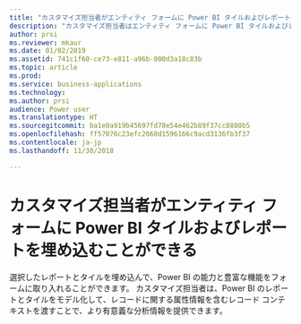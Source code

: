 ```yaml
---
title: "カスタマイズ担当者がエンティティ フォームに Power BI タイルおよびレポートを埋め込むことができる"
description: "カスタマイズ担当者はエンティティ フォームに Power BI タイルおよびレポートを埋め込めるようになりました"
author: prsi
ms.reviewer: mkaur
ms.date: 01/02/2019
ms.assetid: 741c1f60-ce73-e811-a96b-000d3a18c83b
ms.topic: article
ms.prod: 
ms.service: business-applications
ms.technology: 
ms.author: prsi
audience: Power user
ms.translationtype: HT
ms.sourcegitcommit: ba1e0a919b45697fd78e54e462b89f37cc8880b5
ms.openlocfilehash: ff57076c23efc2668d1596166c9acd3136fb3f37
ms.contentlocale: ja-jp
ms.lasthandoff: 11/30/2018

---
```

# <a name="customizers-can-embed-power-bi-tiles-and-reports-in-entity-forms"></a>カスタマイズ担当者がエンティティ フォームに Power BI タイルおよびレポートを埋め込むことができる




選択したレポートとタイルを埋め込んで、Power BI の能力と豊富な機能をフォームに取り入れることができます。 カスタマイズ担当者は、Power BI のレポートとタイルをモデル化して、レコードに関する属性情報を含むレコード コンテキストを渡すことで、より有意義な分析情報を提供できます。
